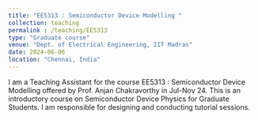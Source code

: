 ```yaml
---
title: "EE5313 : Semiconductor Device Modelling "
collection: teaching
permalink : /teaching/EE5313
type: "Graduate course"
venue: "Dept. of Electrical Engineering, IIT Madras"
date: 2024-06-06
location: "Chennai, India"
---
```


I am a Teaching Assistant for the course EE5313 : Semiconductor Device Modelling offered by Prof. Anjan Chakravorthy in Jul-Nov 24. This is an introductory course on Semiconductor Device Physics for Graduate Students. I am responsible for designing and conducting tutorial sessions.
